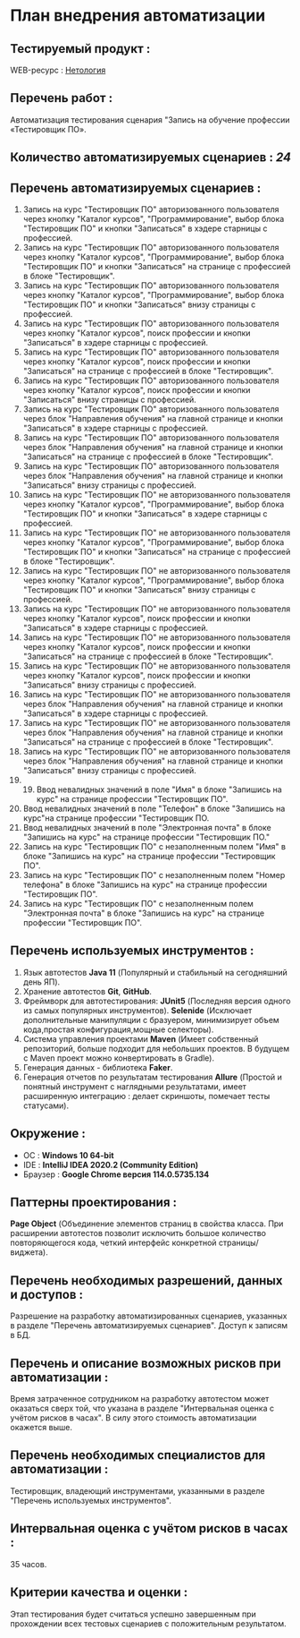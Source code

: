 # План внедрения автоматизации

## Тестируемый продукт : 
WEB-ресурс : [Нетология](https://netology.ru/)

## Перечень работ :
Автоматизация тестирования сценария "Запись на обучение профессии «Тестировщик ПО».

## Количество автоматизируемых сценариев : *24*

## Перечень автоматизируемых сценариев :
1. Запись на курс "Тестировщик ПО" авторизованного пользователя через кнопку "Каталог курсов", "Программирование", выбор блока "Тестировщик ПО" и кнопки "Записаться" в хэдере старницы с профессией.
2. Запись на курс "Тестировщик ПО" авторизованного пользователя через кнопку "Каталог курсов", "Программирование", выбор блока "Тестировщик ПО" и кнопки "Записаться" на странице с профессией в блоке "Тестировщик".
3. Запись на курс "Тестировщик ПО" авторизованного пользователя  через кнопку "Каталог курсов", "Программирование", выбор блока "Тестировщик ПО" и кнопки "Записаться" внизу страницы с профессией.
4. Запись на курс "Тестировщик ПО" авторизованного пользователя  через кнопку "Каталог курсов", поиск профессии и кнопки "Записаться" в хэдере старницы с профессией.
5. Запись на курс "Тестировщик ПО" авторизованного пользователя  через кнопку "Каталог курсов", поиск профессии и кнопки "Записаться" на странице с профессией в блоке "Тестировщик".
6. Запись на курс "Тестировщик ПО" авторизованного пользователя  через кнопку "Каталог курсов", поиск профессии и кнопки "Записаться" внизу страницы с профессией.
7. Запись на курс "Тестировщик ПО" авторизованного пользователя  через блок "Направления обучения" на главной странице и кнопки "Записаться" в хэдере старницы с профессией.
8. Запись на курс "Тестировщик ПО" авторизованного пользователя  через блок "Направления обучения" на главной странице и кнопки "Записаться" на странице с профессией в блоке "Тестировщик".
9. Запись на курс "Тестировщик ПО" авторизованного пользователя  через блок "Направления обучения" на главной странице и кнопки "Записаться" внизу страницы с профессией.
10. Запись на курс "Тестировщик ПО" не авторизованного пользователя через кнопку "Каталог курсов", "Программирование", выбор блока "Тестировщик ПО" и кнопки "Записаться" в хэдере старницы с профессией.
11. Запись на курс "Тестировщик ПО" не авторизованного пользователя через кнопку "Каталог курсов", "Программирование", выбор блока "Тестировщик ПО" и кнопки "Записаться" на странице с профессией в блоке "Тестировщик".
12. Запись на курс "Тестировщик ПО" не авторизованного пользователя  через кнопку "Каталог курсов", "Программирование", выбор блока "Тестировщик ПО" и кнопки "Записаться" внизу страницы с профессией.
13. Запись на курс "Тестировщик ПО" не авторизованного пользователя  через кнопку "Каталог курсов", поиск профессии и кнопки "Записаться" в хэдере старницы с профессией.
14. Запись на курс "Тестировщик ПО" не авторизованного пользователя  через кнопку "Каталог курсов", поиск профессии и кнопки "Записаться" на странице с профессией в блоке "Тестировщик".
15. Запись на курс "Тестировщик ПО" не авторизованного пользователя  через кнопку "Каталог курсов", поиск профессии и кнопки "Записаться" внизу страницы с профессией.
16. Запись на курс "Тестировщик ПО" не авторизованного пользователя  через блок "Направления обучения" на главной странице и кнопки "Записаться" в хэдере старницы с профессией.
17. Запись на курс "Тестировщик ПО" не авторизованного пользователя  через блок "Направления обучения" на главной странице и кнопки "Записаться" на странице с профессией в блоке "Тестировщик".
18. Запись на курс "Тестировщик ПО" не авторизованного пользователя  через блок "Направления обучения" на главной странице и кнопки "Записаться" внизу страницы с профессией.
19. 19. Ввод невалидных значений в поле "Имя" в блоке "Запишись на курс" на странице профессии "Тестировщик ПО".
20. Ввод невалидных значений в поле "Телефон" в блоке "Запишись на курс"на странице профессии "Тестировщик ПО.
21. Ввод невалидных значений в поле "Электронная почта" в блоке "Запишись на курс" на странице профессии "Тестировщик ПО."
22. Запись на курс "Тестировщик ПО" с незаполненным полем "Имя" в блоке "Запишись на курс" на странице профессии "Тестировщик ПО".
23. Запись на курс "Тестировщик ПО" с незаполненным полем "Номер телефона" в блоке "Запишись на курс" на странице профессии "Тестировщик ПО".
24. Запись на курс "Тестировщик ПО" с незаполненным полем "Электронная почта" в блоке "Запишись на курс" на странице профессии "Тестировщик ПО".


## Перечень используемых инструментов :
1. Язык автотестов **Java 11** (Популярный и стабильный на сегодняшний день ЯП).
2. Хранение автотестов **Git**, **GitHub**.
3. Фреймворк для автотестирования:
   **JUnit5** (Последняя версия одного из самых популярных инструментов).
   **Selenide** (Исключает дополнительные манипуляции с бразуером, минимизирует объем кода,простая конфигурация,мощные селекторы).
4. Система управления проектами **Maven** (Имеет собственный репозиторий, больше подходит для небольших проектов. В будущем с Maven проект можно конвертировать в Gradle).
5. Генерация данных - библиотека **Faker**. 
6. Генерация отчетов по результатам тестирования **Allure** (Простой и понятный инструмент с наглядными результатами, имеет расширенную интеграцию : делает скриншоты, помечает тесты статусами).

## Окружение :
- ОС : **Windows 10 64-bit**
- IDE : **IntelliJ IDEA 2020.2 (Community Edition)**
- Браузер : **Google Chrome версия 114.0.5735.134**             

## Паттерны проектирования :
 **Page Object**
(Объединение элементов страниц в свойства класса. При расширении автотестов позволит исключить большое количество повторяющегося кода, четкий интерфейс конкретной страницы/виджета).

## Перечень необходимых разрешений, данных и доступов :
 Разрешение на разработку автоматизированных сценариев, указанных в разделе "Перечень автоматизируемых сценариев".
Доступ к записям в БД.

## Перечень и описание возможных рисков при автоматизации :
 Время затраченное сотрудником на разработку автотестом может оказаться сверх той, что указана в разделе "Интервальная оценка с учётом рисков в часах". В силу этого стоимость автоматизации окажется выше.

## Перечень необходимых специалистов для автоматизации :
 Тестировщик, владеющий инструментами, указанными в разделе "Перечень используемых инструментов".

## Интервальная оценка с учётом рисков в часах :
 35 часов.

## Критерии качества и оценки :
 Этап тестирования будет считаться успешно завершенным при прохождении всех тестовых сценариев с положительным результатом.
